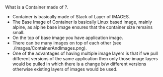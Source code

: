 What is a Container made of ?.
- Container is basically made of Stack of Layer of IMAGES.
- The Base Image of Container is basically Linux based image, mainly alpine, as alpine base image ensures that the container size remains small.
- On the top of base image you have application image.
- There can be many images on top of each other (see ./images/ContainerAndImages.png).
- One of the advantages of having multiple image layers is that if we pull different versions of the same application then only those image layers would be pulled
in which there is a change b/w different versions otherwise existing layers of images would be used.

